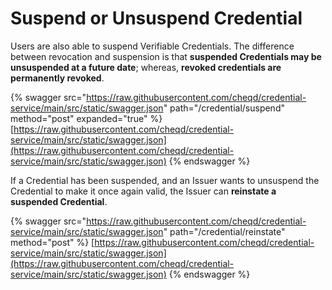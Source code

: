 # Suspend or Unsuspend Credential

Users are also able to suspend Verifiable Credentials. The difference between revocation and suspension is that **suspended Credentials may be unsuspended at a future date**; whereas, **revoked credentials are permanently revoked**.

{% swagger src="https://raw.githubusercontent.com/cheqd/credential-service/main/src/static/swagger.json" path="/credential/suspend" method="post" expanded="true" %}
[https://raw.githubusercontent.com/cheqd/credential-service/main/src/static/swagger.json](https://raw.githubusercontent.com/cheqd/credential-service/main/src/static/swagger.json)
{% endswagger %}

If a Credential has been suspended, and an Issuer wants to unsuspend the Credential to make it once again valid, the Issuer can **reinstate a suspended Credential**.

{% swagger src="https://raw.githubusercontent.com/cheqd/credential-service/main/src/static/swagger.json" path="/credential/reinstate" method="post" %}
[https://raw.githubusercontent.com/cheqd/credential-service/main/src/static/swagger.json](https://raw.githubusercontent.com/cheqd/credential-service/main/src/static/swagger.json)
{% endswagger %}
